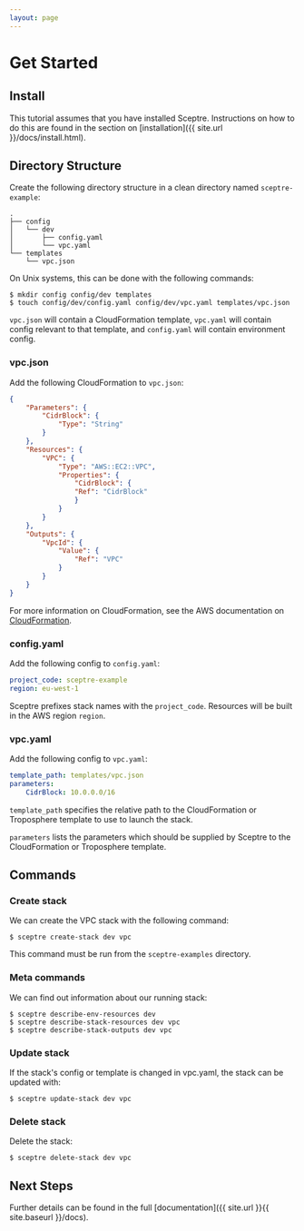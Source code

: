 ```yaml
---
layout: page
---
```


# Get Started

## Install

This tutorial assumes that you have installed Sceptre. Instructions on how to do this are found in the section on [installation]({{ site.url }}/docs/install.html).

## Directory Structure

Create the following directory structure in a clean directory named `sceptre-example`:

```shell
.
├── config
│   └── dev
│       ├── config.yaml
│       └── vpc.yaml
└── templates
    └── vpc.json
```

On Unix systems, this can be done with the following commands:

```
$ mkdir config config/dev templates
$ touch config/dev/config.yaml config/dev/vpc.yaml templates/vpc.json
```

`vpc.json` will contain a CloudFormation template, `vpc.yaml` will contain config relevant to that template, and `config.yaml` will contain environment config.


### vpc.json

Add the following CloudFormation to `vpc.json`:

```json
{
    "Parameters": {
        "CidrBlock": {
            "Type": "String"
        }
    },
    "Resources": {
        "VPC": {
            "Type": "AWS::EC2::VPC",
            "Properties": {
                "CidrBlock": {
                "Ref": "CidrBlock"
                }
            }
        }
    },
    "Outputs": {
        "VpcId": {
            "Value": {
                "Ref": "VPC"
            }
        }
    }
}
```

For more information on CloudFormation, see the AWS documentation on [CloudFormation](http://docs.aws.amazon.com/AWSCloudFormation/latest/UserGuide/Welcome.html).


### config.yaml

Add the following config to `config.yaml`:

```yaml
project_code: sceptre-example
region: eu-west-1
```

Sceptre prefixes stack names with the `project_code`. Resources will be built in the AWS region `region`.


### vpc.yaml

Add the following config to `vpc.yaml`:

```yaml
template_path: templates/vpc.json
parameters:
    CidrBlock: 10.0.0.0/16
```


`template_path` specifies the relative path to the CloudFormation or Troposphere template to use to launch the stack.

`parameters` lists the parameters which should be supplied by Sceptre to the CloudFormation or Troposphere template.


## Commands


### Create stack

We can create the VPC stack with the following command:

```shell
$ sceptre create-stack dev vpc
```

This command must be run from the `sceptre-examples` directory.


### Meta commands

We can find out information about our running stack:

```shell
$ sceptre describe-env-resources dev
$ sceptre describe-stack-resources dev vpc
$ sceptre describe-stack-outputs dev vpc
```


### Update stack

If the stack's config or template is changed in vpc.yaml, the stack can be updated with:

```shell
$ sceptre update-stack dev vpc
```


### Delete stack

Delete the stack:

```shell
$ sceptre delete-stack dev vpc
```


## Next Steps

Further details can be found in the full [documentation]({{ site.url }}{{ site.baseurl }}/docs).

